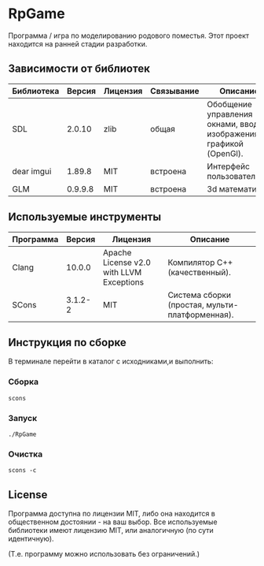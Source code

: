 # RpGame
Программа / игра по моделированию родового поместья.
Этот проект находится на ранней стадии разработки.


## Зависимости от библиотек
| Библиотека | Версия  | Лицензия | Связывание | Описание |
| ---------- | ------- | -------- | ---------- | -------- |
| SDL        | 2.0.10  | zlib     | общая      | Обобщение управления окнами, вводом, изображениями, графикой (OpenGl). |
| dear imgui | 1.89.8  | MIT      | встроена   | Интерфейс пользователя. |
| GLM        | 0.9.9.8 | MIT      | встроена   | 3d математика. |



## Используемые инструменты
| Программа  | Версия  | Лицензия                                 | Описание    |
| ---------- | ------- | ---------------------------------------- | ----------- |
| Clang      | 10.0.0  | Apache License v2.0 with LLVM Exceptions | Компилятор С++ (качественный). |
| SCons      | 3.1.2-2 | MIT                                      | Система сборки (простая, мульти-платформенная). |



## Инструкция по сборке
В терминале перейти в каталог с исходниками,и выполнить:

### Сборка
```
scons
```

### Запуск
```
./RpGame
```

### Очистка
```
scons -c
```



## License
Программа доступна по лицензии MIT, либо она находится в общественном достоянии - на ваш выбор.
Все используемые библиотеки имеют лицензию MIT, или аналогичную (по сути идентичную).

(Т.е. программу можно использовать без ограничений.)
